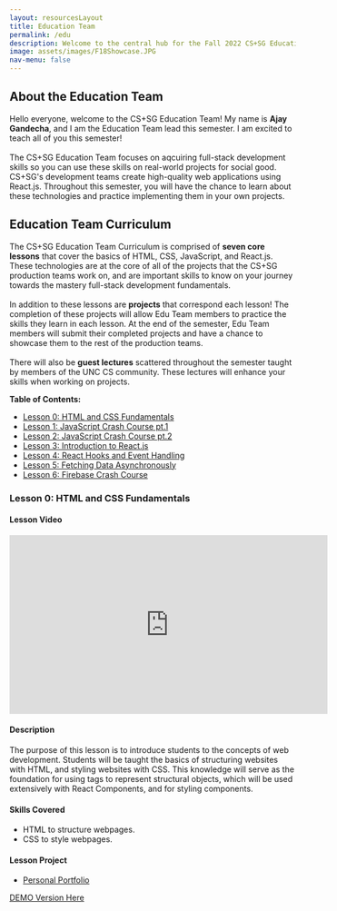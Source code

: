 ```yaml
---
layout: resourcesLayout
title: Education Team
permalink: /edu
description: Welcome to the central hub for the Fall 2022 CS+SG Education Team!
image: assets/images/F18Showcase.JPG
nav-menu: false
---
```


<div id="main" class="alt">

<!-- One -->
<section id="one">
	<div class="inner">

<!-- Content -->
<!--NOTE: Things in this page: our presentations, webinars and links to other online resources-->
<!--<h2 id="content">Our Presentations</h2>
<NOTE: no presentations yet, so will leave this off unless we use it;
h3>Cybersecurity</h3>
<div class="box">
	<p></p>
</div>
<h3>HTML/CSS Basics</h3>
<div class="box">
	<p></p>
</div>-->
<!--NOTE: make these clickable to lists of presentations where people can download them; maybe list within box clickable-->

<!--<h2 id="content">Webinars</h2>-->

<h2 id="content">About the Education Team</h2>

<p>
Hello everyone, welcome to the CS+SG Education Team! My name is <strong>Ajay Gandecha</strong>, and I am the Education Team lead this semester. I am excited to teach all of you this semester!
<br><br>
The CS+SG Education Team focuses on aqcuiring full-stack development skills so you can use these skills on real-world projects for social good. CS+SG's development teams create high-quality web applications using React.js. Throughout this semester, you will have the chance to learn about these technologies and practice implementing them in your own projects.
</p>

<h2 id="content">Education Team Curriculum</h2>

<p>
The CS+SG Education Team Curriculum is comprised of <strong>seven core lessons</strong> that cover the basics of HTML, CSS, JavaScript, and React.js. These technologies are at the core of all of the projects that the CS+SG production teams work on, and are important skills to know on your journey towards the mastery full-stack development fundamentals.
<br><br>
In addition to these lessons are <strong>projects</strong> that correspond each lesson! The completion of these projects will allow Edu Team members to practice the skills they learn in each lesson. At the end of the semester, Edu Team members will submit their completed projects and have a chance to showcase them to the rest of the production teams.
<br><br>
There will also be <strong>guest lectures</strong> scattered throughout the semester taught by members of the UNC CS community. These lectures will enhance your skills when working on projects.
</p>
<strong>Table of Contents:</strong>
<ul>
    <li><a href="#lesson0">Lesson 0: HTML and CSS Fundamentals</a></li>
    <li><a href="#lesson1">Lesson 1: JavaScript Crash Course pt.1</a></li>
    <li><a href="#lesson2">Lesson 2: JavaScript Crash Course pt.2</a></li>
    <li><a href="#lesson3">Lesson 3: Introduction to React.js</a></li>
    <li><a href="#lesson4">Lesson 4: React Hooks and Event Handling</a></li>
    <li><a href="#lesson5">Lesson 5: Fetching Data Asynchronously</a></li>
    <li><a href="#lesson6">Lesson 6: Firebase Crash Course</a></li>
</ul>

<a class="anchor" id="lesson0"></a>
<h3>Lesson 0: HTML and CSS Fundamentals</h3>

<div class="row 200%">
    <div class="6u 12u$(medium)">
        <h4>Lesson Video</h4>
        <iframe width="560" height="315" src="https://www.youtube.com/embed/e4qJeKNswX0" title="YouTube video player" frameborder="0" allow="accelerometer; autoplay; clipboard-write; encrypted-media; gyroscope; picture-in-picture" allowfullscreen></iframe>
    </div>
    <div class="6u 12u$(medium)">
        <h4>Description</h4>
        <p>
        The purpose of this lesson is to introduce students to the concepts of web development. Students will be taught the basics of structuring websites with HTML, and styling websites with CSS. This knowledge will serve as the foundation for using tags to represent structural objects, which will be used extensively with React Components, and for styling components.
        </p>
        <div class="row 200%">
            <div class="6u 12u$(medium)">
            <h4>Skills Covered</h4>
            <ul>
                <li>HTML to structure webpages.</li>
                <li>CSS to style webpages.</li>
            </ul>
            </div>
            <div class="6u 12u$(medium)">
                <h4>Lesson Project</h4>
                <ul class="actions">
                    <li><a href="https://classroom.github.com/a/tA-AzbqU" class="button">Personal Portfolio</a></li>
                </ul>
                <p><a href="https://github.com/cssgunc/edu-p01-demo/blob/main/README.md">DEMO Version Here</a></p>
            </div>
        </div>
    </div>
</div>

</div>
</section>
</div>
